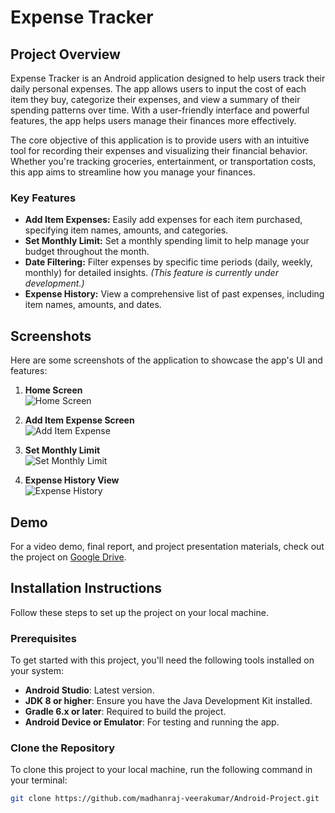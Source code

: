 # Expense Tracker

## Project Overview

Expense Tracker is an Android application designed to help users track their daily personal expenses. The app allows users to input the cost of each item they buy, categorize their expenses, and view a summary of their spending patterns over time. With a user-friendly interface and powerful features, the app helps users manage their finances more effectively.

The core objective of this application is to provide users with an intuitive tool for recording their expenses and visualizing their financial behavior. Whether you're tracking groceries, entertainment, or transportation costs, this app aims to streamline how you manage your finances.

### Key Features
- **Add Item Expenses:** Easily add expenses for each item purchased, specifying item names, amounts, and categories.
- **Set Monthly Limit:** Set a monthly spending limit to help manage your budget throughout the month.
- **Date Filtering:** Filter expenses by specific time periods (daily, weekly, monthly) for detailed insights. *(This feature is currently under development.)*
- **Expense History:** View a comprehensive list of past expenses, including item names, amounts, and dates.

## Screenshots

Here are some screenshots of the application to showcase the app's UI and features:

1. **Home Screen**  
   ![Home Screen](assets/screenshots/home_screen.png)
   
2. **Add Item Expense Screen**  
   ![Add Item Expense](assets/screenshots/add_item_expense.png)

3. **Set Monthly Limit**  
   ![Set Monthly Limit](assets/screenshots/monthly_limit.png)

4. **Expense History View**  
   ![Expense History](assets/screenshots/expense_history.png)

## Demo

For a video demo, final report, and project presentation materials, check out the project on
[Google Drive](https://drive.google.com/drive/folders/1iq0oMk3CFskEp76yJm5M3wLT0hSYs7S3?usp=sharing).

## Installation Instructions

Follow these steps to set up the project on your local machine.

### Prerequisites

To get started with this project, you'll need the following tools installed on your system:

- **Android Studio**: Latest version.
- **JDK 8 or higher**: Ensure you have the Java Development Kit installed.
- **Gradle 6.x or later**: Required to build the project.
- **Android Device or Emulator**: For testing and running the app.

### Clone the Repository

To clone this project to your local machine, run the following command in your terminal:

```bash
git clone https://github.com/madhanraj-veerakumar/Android-Project.git
